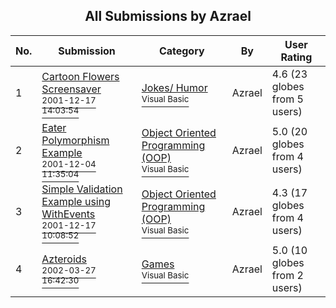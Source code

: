 ﻿<div align="center">

## All Submissions by Azrael

</div>

No.  | Submission | Category | By   | User Rating
---- | ---------- | -------- | ---- | -----------
1 | [Cartoon Flowers Screensaver<br /><sup>2001-12-17 14:03:54</sup>](https://github.com/Planet-Source-Code/azrael-cartoon-flowers-screensaver__1-29874) | [Jokes/ Humor<br /><sup>Visual Basic</sup>](../ByCategory/jokes-humor__1-40.md) | Azrael | 4.6 (23 globes from 5 users)
2 | [Eater Polymorphism Example<br /><sup>2001-12-04 11:35:04</sup>](https://github.com/Planet-Source-Code/azrael-eater-polymorphism-example__1-29461) | [Object Oriented Programming \(OOP\)<br /><sup>Visual Basic</sup>](../ByCategory/object-oriented-programming-oop__1-47.md) | Azrael | 5.0 (20 globes from 4 users)
3 | [Simple Validation Example using WithEvents<br /><sup>2001-12-17 10:08:52</sup>](https://github.com/Planet-Source-Code/azrael-simple-validation-example-using-withevents__1-29868) | [Object Oriented Programming \(OOP\)<br /><sup>Visual Basic</sup>](../ByCategory/object-oriented-programming-oop__1-47.md) | Azrael | 4.3 (17 globes from 4 users)
4 | [Azteroids<br /><sup>2002-03-27 16:42:30</sup>](https://github.com/Planet-Source-Code/azrael-azteroids__1-32944) | [Games<br /><sup>Visual Basic</sup>](../ByCategory/games__1-38.md) | Azrael | 5.0 (10 globes from 2 users)
